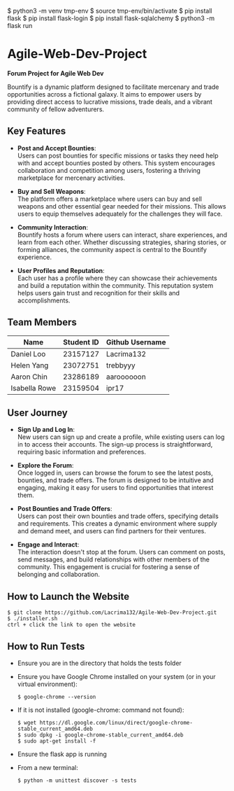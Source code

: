 $ python3 -m venv tmp-env
$ source tmp-env/bin/activate
$ pip install flask
$ pip install flask-login
$ pip install flask-sqlalchemy
$ python3 -m flask run


# Agile-Web-Dev-Project

**Forum Project for Agile Web Dev**

Bountify is a dynamic platform designed to facilitate mercenary and trade opportunities across a fictional galaxy. It aims to empower users by providing direct access to lucrative missions, trade deals, and a vibrant community of fellow adventurers.

## Key Features

- **Post and Accept Bounties**:  
  Users can post bounties for specific missions or tasks they need help with and accept bounties posted by others. This system encourages collaboration and competition among users, fostering a thriving marketplace for mercenary activities.

- **Buy and Sell Weapons**:  
  The platform offers a marketplace where users can buy and sell weapons and other essential gear needed for their missions. This allows users to equip themselves adequately for the challenges they will face.

- **Community Interaction**:  
  Bountify hosts a forum where users can interact, share experiences, and learn from each other. Whether discussing strategies, sharing stories, or forming alliances, the community aspect is central to the Bountify experience.

- **User Profiles and Reputation**:  
  Each user has a profile where they can showcase their achievements and build a reputation within the community. This reputation system helps users gain trust and recognition for their skills and accomplishments.

## Team Members

|      Name      | Student ID |  Github Username |
|----------------|------------|------------------|
| Daniel Loo     | 23157127   | Lacrima132       |
| Helen Yang     | 23072751   | trebbyyy         |
| Aaron Chin     | 23286189   | aaroooooon       |
| Isabella Rowe  | 23159504   | ipr17            |


## User Journey

- **Sign Up and Log In**:  
  New users can sign up and create a profile, while existing users can log in to access their accounts. The sign-up process is straightforward, requiring basic information and preferences.

- **Explore the Forum**:  
  Once logged in, users can browse the forum to see the latest posts, bounties, and trade offers. The forum is designed to be intuitive and engaging, making it easy for users to find opportunities that interest them.

- **Post Bounties and Trade Offers**:  
  Users can post their own bounties and trade offers, specifying details and requirements. This creates a dynamic environment where supply and demand meet, and users can find partners for their ventures.

- **Engage and Interact**:  
  The interaction doesn't stop at the forum. Users can comment on posts, send messages, and build relationships with other members of the community. This engagement is crucial for fostering a sense of belonging and collaboration.

## How to Launch the Website

    $ git clone https://github.com/Lacrima132/Agile-Web-Dev-Project.git
    $ ./installer.sh
    ctrl + click the link to open the website

## How to Run Tests

- Ensure you are in the directory that holds the tests folder
- Ensure you have Google Chrome installed on your system (or in your virtual environment):

      $ google-chrome --version

- If it is not installed (google-chrome: command not found):

      $ wget https://dl.google.com/linux/direct/google-chrome-stable_current_amd64.deb
      $ sudo dpkg -i google-chrome-stable_current_amd64.deb
      $ sudo apt-get install -f

- Ensure the flask app is running 
- From a new terminal:

      $ python -m unittest discover -s tests